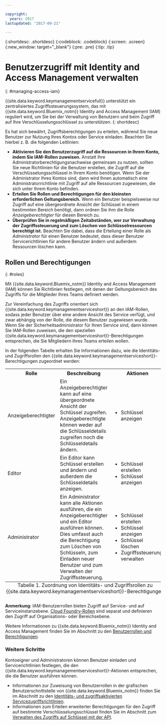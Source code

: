 ```yaml
---

copyright:
  years: 2017
lastupdated: "2017-09-21"

---
```


{:shortdesc: .shortdesc}
{:codeblock: .codeblock}
{:screen: .screen}
{:new_window: target="_blank"}
{:pre: .pre}
{:tip: .tip}

# Benutzerzugriff mit Identity and Access Management verwalten
{: #managing-access-iam}

{{site.data.keyword.keymanagementservicefull}} unterstützt ein zentralisiertes Zugriffssteuerungssystem, das mit {{site.data.keyword.Bluemix_notm}} Identity and Access Management (IAM) reguliert wird, um Sie bei der Verwaltung von Benutzern und beim Zugriff auf Ihre Verschlüsselungsschlüssel zu unterstützen.
{: shortdesc}

Es hat sich bewährt, Zugriffsberechtigungen zu erteilen, während Sie neue Benutzer zur Nutzung Ihres Kontos oder Service einladen. Beachten Sie hierbei z. B. die folgenden Leitlinien:

- **Aktivieren Sie den Benutzerzugriff auf die Ressourcen in Ihrem Konto, indem Sie IAM-Rollen zuweisen.** 
Anstatt Ihre Administratorberechtigungsnachweise gemeinsam zu nutzen, sollten Sie neue Richtlinien für die Benutzer erstellen, die Zugriff auf die Verschlüsselungsschlüssel in Ihrem Konto benötigen. Wenn Sie der Administrator Ihres Kontos sind, dann wird Ihnen automatisch eine Administratorrichtlinie mit Zugriff auf alle Ressourcen zugewiesen, die sich unter Ihrem Konto befinden.
- **Erteilen Sie Rollen und Berechtigungen für den kleinsten erforderlichen Geltungsbereich.**
    Wenn ein Benutzer beispielsweise nur Zugriff auf eine übergeordnete Ansicht der Schlüssel in einem bestimmten Bereich benötigt, dann ordnen Sie ihm die Rolle _Anzeigeberechtigter_ für diesen Bereich zu.
- **Überprüfen Sie in regelmäßigen Zeitabständen, wer zur Verwaltung der Zugriffssteuerung und zum Löschen von Schlüsselressourcen berechtigt ist.**
    Beachten Sie dabei, dass die Erteilung einer Rolle als _Administrator_ für einen Benutzer bedeutet, dass dieser Benutzer Servicerichtlinien für andere Benutzer ändern und außerdem Ressourcen löschen kann.

## Rollen und Berechtigungen
{: #roles}

Mit {{site.data.keyword.Bluemix_notm}} Identity and Access Management (IAM) können Sie Richtlinien festlegen, mit denen der Geltungsbereich des Zugriffs für die Mitglieder Ihres Teams definiert werden.

Zur Vereinfachung des Zugriffs orientiert sich {{site.data.keyword.keymanagementserviceshort}} an den IAM-Rollen, sodass jeder Benutzer über eine andere Ansicht des Service verfügt, und zwar abhängig von der Rolle, die diesem Benutzer zugewiesen wurde. Wenn Sie der Sicherheitsadministrator für Ihren Service sind, dann können Sie IAM-Rollen zuweisen, die den speziellen {{site.data.keyword.keymanagementserviceshort}}-Berechtigungen entsprechen, die Sie Mitgliedern Ihres Teams erteilen wollen.

In der folgenden Tabelle erhalten Sie Informationen dazu, wie die Identitäts- und Zugriffsrollen den {{site.data.keyword.keymanagementserviceshort}}-Berechtigungen zugeordnet werden:
<table>
  <tr>
    <th>Rolle</th>
    <th>Beschreibung</th>
    <th>Aktionen</th>
  </tr>
  <tr>
    <td>Anzeigeberechtigter</td>
    <td>Ein Anzeigeberechtigter kann auf eine übergeordnete Ansicht der Schlüssel zugreifen. Anzeigeberechtigte können weder auf die Schlüsseldetails zugreifen noch die Schlüsseldetails ändern.</td>
    <td>
      <ul>
        <li>Schlüssel anzeigen</li>
      </ul>
    </td>
  </tr>
  <tr>
    <td>Editor</td>
    <td>Ein Editor kann Schlüssel erstellen und ändern und außerdem die Schlüsseldetails anzeigen.</td>
    <td>
      <ul>
        <li>Schlüssel erstellen</li>
        <li>Schlüssel anzeigen</li>
      </ul>
    </td>
  </tr>
  <tr>
    <td>Administrator</td>
    <td>Ein Administrator kann alle Aktionen ausführen, die ein Anzeigeberechtigter und ein Editor ausführen können. Dies umfasst auch die Berechtigung zum Löschen von Schlüsseln, zum Einladen neuer Benutzer und zum Verwalten der Zugriffssteuerung.</td>
    <td>
      <ul>
        <li>Schlüssel erstellen</li>
        <li>Schlüssel anzeigen</li>
        <li>Schlüssel löschen</li>
        <li>Zugriffssteuerung verwalten</li>
      </ul>
    </td>
  </tr>
  <caption style="caption-side:bottom;">Tabelle 1. Zuordnung von Identitäts- und Zugriffsrollen zu {{site.data.keyword.keymanagementserviceshort}}-Berechtigungen</caption>
</table>

**Anmerkung**: IAM-Benutzerrollen bieten Zugriff auf Service- und auf Serviceinstanzebene. [Cloud Foundry-Rollen](/docs/iam/users_roles.html#cfroles) sind separat und definieren den Zugriff auf Organisations- oder Bereichsebene.

Weitere Informationen zu {{site.data.keyword.Bluemix_notm}} Identity and Access Management finden Sie im Abschnitt zu den [Benutzerrollen und Berechtigungen](/docs/iam/users_roles.html#iamusermanpol).

### Weitere Schritte

Kontoeigner und Administratoren können Benutzer einladen und Servicerichtlinien festlegen, die den {{site.data.keyword.keymanagementserviceshort}}-Aktionen entsprechen, die die Benutzer ausführen können.

- Informationen zur Zuweisung von Benutzerrollen in der grafischen Benutzerschnittstelle von {{site.data.keyword.Bluemix_notm}} finden Sie im Abschnitt zu den [Identitäts- und zugriffsaktivierten Servicezugriffsrichtlinien](/docs/iam/iamusermanage.html#iammanidaccser).
- Informationen zum Erteilen erweiterter Berechtigungen für den Zugriff auf bestimmte Verschlüsselungsschlüssel finden Sie im Abschnitt zum [Verwalten des Zugriffs auf Schlüssel mit der API](/docs/services/keymgmt/keyprotect_manage_access_api.html).
